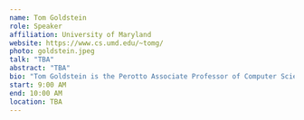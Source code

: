 ```yaml
---
name: Tom Goldstein
role: Speaker
affiliation: University of Maryland
website: https://www.cs.umd.edu/~tomg/
photo: goldstein.jpeg
talk: "TBA"
abstract: "TBA"
bio: "Tom Goldstein is the Perotto Associate Professor of Computer Science at University of Maryland. His research lies at the intersection of machine learning and optimization, and targets applications in computer vision and signal processing. He works at the boundary between theory and practice, leveraging mathematical foundations, complex models, and efficient hardware to build practical, high-performance systems. He design optimization methods for a wide range of platforms ranging from powerful cluster/cloud computing environments to resource limited integrated circuits and FPGAs. Before joining the faculty at Maryland, Tom completed his PhD in Mathematics at UCLA, and was a research scientist at Rice University and Stanford University. Tom has been the recipient of several awards, including SIAM’s DiPrima Prize, a DARPA Young Faculty Award, a JP Morgan Faculty Award, an Amazon Research Award, and a Sloan Fellowship."
start: 9:00 AM
end: 10:00 AM
location: TBA
---
```

